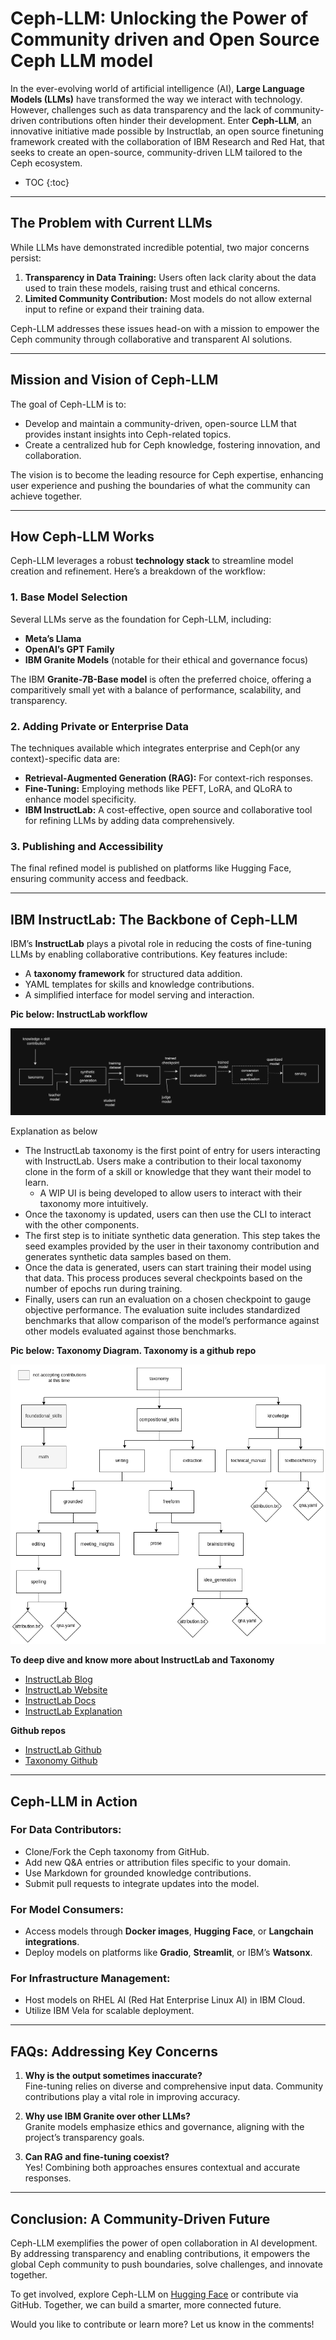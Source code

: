 # Ceph-LLM: Unlocking the Power of Community driven and Open Source Ceph LLM model

In the ever-evolving world of artificial intelligence (AI), **Large Language Models (LLMs)** have transformed the way we interact with technology. However, challenges such as data transparency and the lack of community-driven contributions often hinder their development. Enter **Ceph-LLM**, an innovative initiative made possible by Instructlab, an open source finetuning framework created with the collaboration of IBM Research and Red Hat, that seeks to create an open-source, community-driven LLM tailored to the Ceph ecosystem.

* TOC
{:toc}

---

## The Problem with Current LLMs

While LLMs have demonstrated incredible potential, two major concerns persist:

1. **Transparency in Data Training:** Users often lack clarity about the data used to train these models, raising trust and ethical concerns.
2. **Limited Community Contribution:** Most models do not allow external input to refine or expand their training data.

Ceph-LLM addresses these issues head-on with a mission to empower the Ceph community through collaborative and transparent AI solutions.

---

## Mission and Vision of Ceph-LLM

The goal of Ceph-LLM is to:
- Develop and maintain a community-driven, open-source LLM that provides instant insights into Ceph-related topics.
- Create a centralized hub for Ceph knowledge, fostering innovation, and collaboration.

The vision is to become the leading resource for Ceph expertise, enhancing user experience and pushing the boundaries of what the community can achieve together.

---

## How Ceph-LLM Works

Ceph-LLM leverages a robust **technology stack** to streamline model creation and refinement. Here’s a breakdown of the workflow:

### 1. Base Model Selection

Several LLMs serve as the foundation for Ceph-LLM, including:
- **Meta’s Llama**  
- **OpenAI’s GPT Family**  
- **IBM Granite Models** (notable for their ethical and governance focus)

The IBM **Granite-7B-Base model** is often the preferred choice, offering a comparitively small yet with a balance of performance, scalability, and transparency.

### 2. Adding Private or Enterprise Data

The techniques available which integrates enterprise and Ceph(or any context)-specific data are:
- **Retrieval-Augmented Generation (RAG):** For context-rich responses.
- **Fine-Tuning:** Employing methods like PEFT, LoRA, and QLoRA to enhance model specificity.
- **IBM InstructLab:** A cost-effective, open source and collaborative tool for refining LLMs by adding data comprehensively.

### 3. Publishing and Accessibility

The final refined model is published on platforms like Hugging Face, ensuring community access and feedback.

---

## IBM InstructLab: The Backbone of Ceph-LLM

IBM’s **InstructLab** plays a pivotal role in reducing the costs of fine-tuning LLMs by enabling collaborative contributions. Key features include:
- A **taxonomy framework** for structured data addition.
- YAML templates for skills and knowledge contributions.
- A simplified interface for model serving and interaction.

**Pic below: InstructLab workflow**

![instructlab workflow](/img/2024-11-30-Ceph-LLM-Open-Source/instructlab_workflow.png)

Explanation as below

- The InstructLab taxonomy is the first point of entry for users interacting with InstructLab. Users make a contribution to their local taxonomy clone in the form of a skill or knowledge that they want their model to learn.
    - A WIP UI is being developed to allow users to interact with their taxonomy more intuitively.
- Once the taxonomy is updated, users can then use the CLI to interact with the other components.
- The first step is to initiate synthetic data generation. This step takes the seed examples provided by the user in their taxonomy contribution and generates synthetic data samples based on them.
- Once the data is generated, users can start training their model using that data. This process produces several checkpoints based on the number of epochs run during training.
- Finally, users can run an evaluation on a chosen checkpoint to gauge objective performance. The evaluation suite includes standardized benchmarks that allow comparison of the model’s performance against other models evaluated against those benchmarks.

**Pic below: Taxonomy Diagram. Taxonomy is a github repo**

![Taxonomy diagram](/img/2024-11-30-Ceph-LLM-Open-Source/taxonomy_diagram.png)

**To deep dive and know more about InstructLab and Taxonomy**

- [InstructLab Blog](https://blog.instructlab.ai/)
- [InstructLab Website](https://instructlab.ai/)
- [InstructLab Docs](https://docs.instructlab.ai/)
- [InstructLab Explanation](https://www.redhat.com/en/topics/ai/what-is-instructlab)

**Github repos**

- [InstructLab Github](https://github.com/instructlab)
- [Taxonomy Github](https://github.com/instructlab/taxonomy)

---

## Ceph-LLM in Action

### For Data Contributors:
- Clone/Fork the Ceph taxonomy from GitHub.
- Add new Q&A entries or attribution files specific to your domain.
- Use Markdown for grounded knowledge contributions.
- Submit pull requests to integrate updates into the model.

### For Model Consumers:
- Access models through **Docker images**, **Hugging Face**, or **Langchain integrations**.
- Deploy models on platforms like **Gradio**, **Streamlit**, or IBM’s **Watsonx**.

### For Infrastructure Management:
- Host models on RHEL AI (Red Hat Enterprise Linux AI) in IBM Cloud.
- Utilize IBM Vela for scalable deployment.

---

## FAQs: Addressing Key Concerns

1. **Why is the output sometimes inaccurate?**  
   Fine-tuning relies on diverse and comprehensive input data. Community contributions play a vital role in improving accuracy.

2. **Why use IBM Granite over other LLMs?**  
   Granite models emphasize ethics and governance, aligning with the project’s transparency goals.

3. **Can RAG and fine-tuning coexist?**  
   Yes! Combining both approaches ensures contextual and accurate responses.

---

## Conclusion: A Community-Driven Future

Ceph-LLM exemplifies the power of open collaboration in AI development. By addressing transparency and enabling contributions, it empowers the global Ceph community to push boundaries, solve challenges, and innovate together.

To get involved, explore Ceph-LLM on [Hugging Face](https://huggingface.co/instructlab) or contribute via GitHub. Together, we can build a smarter, more connected future.

Would you like to contribute or learn more? Let us know in the comments!
